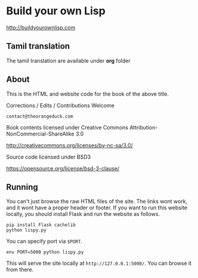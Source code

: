 Build your own Lisp
===================

http://buildyourownlisp.com

Tamil translation
-----------------

The tamil translation are available under **org** folder


About
-----

This is the HTML and website code for the book of the above title.

Corrections / Edits / Contributions Welcome

`contact@theorangeduck.com`

Book contents licensed under Creative Commons Attribution-NonCommercial-ShareAlike 3.0

http://creativecommons.org/licenses/by-nc-sa/3.0/

Source code licensed under BSD3

https://opensource.org/license/bsd-3-clause/


Running
-------

You can't just browse the raw HTML files of the site. The links wont work, and it wont have a proper header or footer. If you want to run this website locally, you should install Flask and run the website as follows.

```
pip install Flask cachelib
python lispy.py
```

You can specify port via `$PORT`.

```
env PORT=5000 python lispy.py
```

This will serve the site locally at `http://127.0.0.1:5000/`. You can browse it from there.
